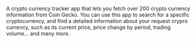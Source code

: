 A crypto currency tracker app that lets you fetch over 200 crypto currency information from Coin Gecko. 
You can use this app to search for a specific cryptocurrency, and find a detailed information about your request crypro currency, such as its current price, price change by period, trading
volume... and many more. 
